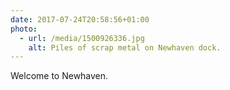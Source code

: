 ```yaml
---
date: 2017-07-24T20:58:56+01:00
photo:
  - url: /media/1500926336.jpg
    alt: Piles of scrap metal on Newhaven dock.
---
```

Welcome to Newhaven.
